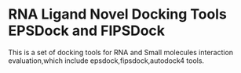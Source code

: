 # RNA Ligand Novel Docking Tools EPSDock and FIPSDock
This is a set of docking tools for RNA and Small molecules interaction evaluation,which include epsdock,fipsdock,autodock4 tools.
